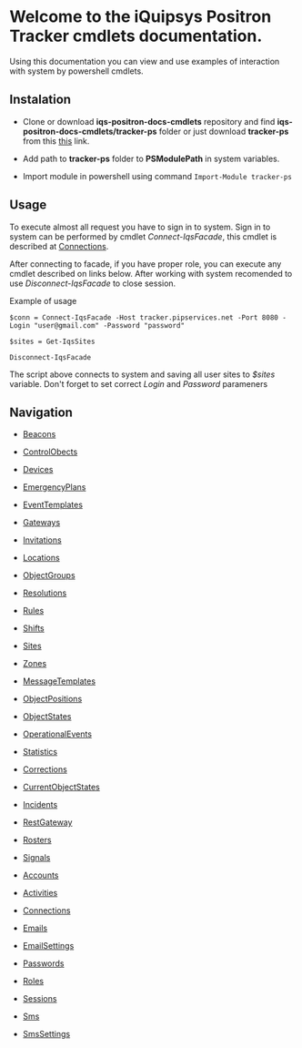 # Welcome to the iQuipsys Positron Tracker cmdlets documentation.

Using this documentation you can view and use examples of interaction with system by powershell cmdlets.

## Instalation

- Clone or download **iqs-positron-docs-cmdlets** repository and find **iqs-positron-docs-cmdlets/tracker-ps** folder or just  download **tracker-ps** from this [this](https://minhaskamal.github.io/DownGit/#/home?url=https://github.com/iquipsys-positron/iqs-positron-docs-cmdlets/tree/master/tracker-ps) link.


- Add path to **tracker-ps** folder to **PSModulePath** in system variables.


- Import module in powershell using command ```Import-Module tracker-ps```

## Usage

To execute almost all request you have to sign in to system. Sign in to system can be performed by cmdlet *Connect-IqsFacade*, this cmdlet is described at [Connections](https://github.com/iquipsys-positron/iqs-positron-docs-cmdlets/blob/master/users/Connections.md).

After connecting to facade, if you have proper role, you can execute any cmdlet described on links below. After working with system recomended to use *Disconnect-IqsFacade* to close session.

Example of usage

```
$conn = Connect-IqsFacade -Host tracker.pipservices.net -Port 8080 -Login "user@gmail.com" -Password "password"

$sites = Get-IqsSites

Disconnect-IqsFacade
```

The script above connects to system and saving all user sites to *$sites* variable. Don't forget to set correct *Login* and *Password* parameners

## Navigation
* [Beacons](https://github.com/iquipsys-positron/iqs-positron-docs-cmdlets/blob/master/configurations/Beacons.md)
* [ControlObects](https://github.com/iquipsys-positron/iqs-positron-docs-cmdlets/blob/master/configurations/ControlObects.md)
* [Devices](https://github.com/iquipsys-positron/iqs-positron-docs-cmdlets/blob/master/configurations/Devices.md)
* [EmergencyPlans](https://github.com/iquipsys-positron/iqs-positron-docs-cmdlets/blob/master/configurations/EmergencyPlans.md)
* [EventTemplates](https://github.com/iquipsys-positron/iqs-positron-docs-cmdlets/blob/master/configurations/EventTemplates.md)
* [Gateways](https://github.com/iquipsys-positron/iqs-positron-docs-cmdlets/blob/master/configurations/Gateways.md)
* [Invitations](https://github.com/iquipsys-positron/iqs-positron-docs-cmdlets/blob/master/configurations/Invitations.md)
* [Locations](https://github.com/iquipsys-positron/iqs-positron-docs-cmdlets/blob/master/configurations/Locations.md)
* [ObjectGroups](https://github.com/iquipsys-positron/iqs-positron-docs-cmdlets/blob/master/configurations/ObjectGroups.md)
* [Resolutions](https://github.com/iquipsys-positron/iqs-positron-docs-cmdlets/blob/master/configurations/Resolutions.md)
* [Rules](https://github.com/iquipsys-positron/iqs-positron-docs-cmdlets/blob/master/configurations/Rules.md)
* [Shifts](https://github.com/iquipsys-positron/iqs-positron-docs-cmdlets/blob/master/configurations/Shifts.md)
* [Sites](https://github.com/iquipsys-positron/iqs-positron-docs-cmdlets/blob/master/configurations/Sites.md)
* [Zones](https://github.com/iquipsys-positron/iqs-positron-docs-cmdlets/blob/master/configurations/Zones.md)

* [MessageTemplates](https://github.com/iquipsys-positron/iqs-positron-docs-cmdlets/blob/master/content/MessageTemplates.md)

* [ObjectPositions](https://github.com/iquipsys-positron/iqs-positron-docs-cmdlets/blob/master/historical/ObjectPositions.md)
* [ObjectStates](https://github.com/iquipsys-positron/iqs-positron-docs-cmdlets/blob/master/historical/ObjectStates.md)
* [OperationalEvents](https://github.com/iquipsys-positron/iqs-positron-docs-cmdlets/blob/master/historical/OperationalEvents.md)

* [Statistics](https://github.com/iquipsys-positron/iqs-positron-docs-cmdlets/blob/master/infrastructure/Statistics.md)

* [Corrections](https://github.com/iquipsys-positron/iqs-positron-docs-cmdlets/blob/master/realtime/Corrections.md)
* [CurrentObjectStates](https://github.com/iquipsys-positron/iqs-positron-docs-cmdlets/blob/master/realtime/CurrentObjectStates.md)
* [Incidents](https://github.com/iquipsys-positron/iqs-positron-docs-cmdlets/blob/master/realtime/Incidents.md)
* [RestGateway](https://github.com/iquipsys-positron/iqs-positron-docs-cmdlets/blob/master/realtime/RestGateway.md)
* [Rosters](https://github.com/iquipsys-positron/iqs-positron-docs-cmdlets/blob/master/realtime/Rosters.md)
* [Signals](https://github.com/iquipsys-positron/iqs-positron-docs-cmdlets/blob/master/realtime/Signals.md)

* [Accounts](https://github.com/iquipsys-positron/iqs-positron-docs-cmdlets/blob/master/users/Accounts.md)
* [Activities](https://github.com/iquipsys-positron/iqs-positron-docs-cmdlets/blob/master/users/Activities.md)
* [Connections](https://github.com/iquipsys-positron/iqs-positron-docs-cmdlets/blob/master/users/Connections.md)
* [Emails](https://github.com/iquipsys-positron/iqs-positron-docs-cmdlets/blob/master/users/Emails.md)
* [EmailSettings](https://github.com/iquipsys-positron/iqs-positron-docs-cmdlets/blob/master/users/EmailSettings.md)
* [Passwords](https://github.com/iquipsys-positron/iqs-positron-docs-cmdlets/blob/master/users/Passwords.md)
* [Roles](https://github.com/iquipsys-positron/iqs-positron-docs-cmdlets/blob/master/users/Roles.md)
* [Sessions](https://github.com/iquipsys-positron/iqs-positron-docs-cmdlets/blob/master/users/Sessions.md)
* [Sms](https://github.com/iquipsys-positron/iqs-positron-docs-cmdlets/blob/master/users/Sms.md)
* [SmsSettings](https://github.com/iquipsys-positron/iqs-positron-docs-cmdlets/blob/master/users/SmsSettings.md)